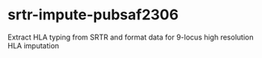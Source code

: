 # srtr-impute-pubsaf2306
Extract HLA typing from SRTR and format data for 9-locus high resolution HLA imputation
